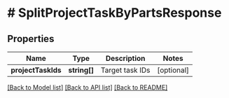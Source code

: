 # # SplitProjectTaskByPartsResponse

## Properties

Name | Type | Description | Notes
------------ | ------------- | ------------- | -------------
**projectTaskIds** | **string[]** | Target task IDs | [optional]

[[Back to Model list]](../../README.md#models) [[Back to API list]](../../README.md#endpoints) [[Back to README]](../../README.md)
